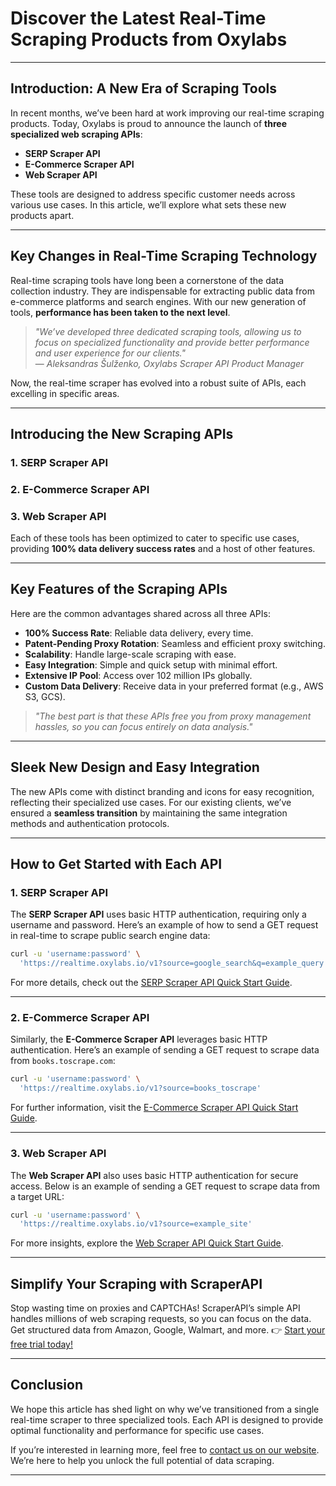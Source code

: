 
# Discover the Latest Real-Time Scraping Products from Oxylabs

---

## Introduction: A New Era of Scraping Tools

In recent months, we’ve been hard at work improving our real-time scraping products. Today, Oxylabs is proud to announce the launch of **three specialized web scraping APIs**: 

- **SERP Scraper API**
- **E-Commerce Scraper API**
- **Web Scraper API**

These tools are designed to address specific customer needs across various use cases. In this article, we’ll explore what sets these new products apart.

---

## Key Changes in Real-Time Scraping Technology

Real-time scraping tools have long been a cornerstone of the data collection industry. They are indispensable for extracting public data from e-commerce platforms and search engines. With our new generation of tools, **performance has been taken to the next level**.

> *"We’ve developed three dedicated scraping tools, allowing us to focus on specialized functionality and provide better performance and user experience for our clients."*  
> — *Aleksandras Šulženko, Oxylabs Scraper API Product Manager*

Now, the real-time scraper has evolved into a robust suite of APIs, each excelling in specific areas.

---

## Introducing the New Scraping APIs

### 1. SERP Scraper API
### 2. E-Commerce Scraper API
### 3. Web Scraper API

Each of these tools has been optimized to cater to specific use cases, providing **100% data delivery success rates** and a host of other features.

---

## Key Features of the Scraping APIs

Here are the common advantages shared across all three APIs:

- **100% Success Rate**: Reliable data delivery, every time.
- **Patent-Pending Proxy Rotation**: Seamless and efficient proxy switching.
- **Scalability**: Handle large-scale scraping with ease.
- **Easy Integration**: Simple and quick setup with minimal effort.
- **Extensive IP Pool**: Access over 102 million IPs globally.
- **Custom Data Delivery**: Receive data in your preferred format (e.g., AWS S3, GCS).

> *"The best part is that these APIs free you from proxy management hassles, so you can focus entirely on data analysis."*

---

## Sleek New Design and Easy Integration

The new APIs come with distinct branding and icons for easy recognition, reflecting their specialized use cases. For our existing clients, we’ve ensured a **seamless transition** by maintaining the same integration methods and authentication protocols.

---

## How to Get Started with Each API

### **1. SERP Scraper API**

The **SERP Scraper API** uses basic HTTP authentication, requiring only a username and password. Here’s an example of how to send a GET request in real-time to scrape public search engine data:

```bash
curl -u 'username:password' \
  'https://realtime.oxylabs.io/v1?source=google_search&q=example_query'
```

For more details, check out the [SERP Scraper API Quick Start Guide](https://bit.ly/Scraperapi).

---

### **2. E-Commerce Scraper API**

Similarly, the **E-Commerce Scraper API** leverages basic HTTP authentication. Here’s an example of sending a GET request to scrape data from `books.toscrape.com`:

```bash
curl -u 'username:password' \
  'https://realtime.oxylabs.io/v1?source=books_toscrape'
```

For further information, visit the [E-Commerce Scraper API Quick Start Guide](https://bit.ly/Scraperapi).

---

### **3. Web Scraper API**

The **Web Scraper API** also uses basic HTTP authentication for secure access. Below is an example of sending a GET request to scrape data from a target URL:

```bash
curl -u 'username:password' \
  'https://realtime.oxylabs.io/v1?source=example_site'
```

For more insights, explore the [Web Scraper API Quick Start Guide](https://bit.ly/Scraperapi).

---

## Simplify Your Scraping with ScraperAPI

Stop wasting time on proxies and CAPTCHAs! ScraperAPI’s simple API handles millions of web scraping requests, so you can focus on the data. Get structured data from Amazon, Google, Walmart, and more. 👉 [Start your free trial today!](https://bit.ly/Scraperapi)

---

## Conclusion

We hope this article has shed light on why we’ve transitioned from a single real-time scraper to three specialized tools. Each API is designed to provide optimal functionality and performance for specific use cases. 

If you’re interested in learning more, feel free to [contact us on our website](https://bit.ly/Scraperapi). We’re here to help you unlock the full potential of data scraping.

---

